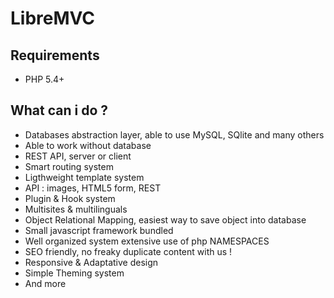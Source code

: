 # LibreMVC

## Requirements
* PHP 5.4+

## What can i do ?
* Databases abstraction layer, able to use MySQL, SQlite and many others
* Able to work without database
* REST API, server or client
* Smart routing system
* Ligthweight template system
* API : images, HTML5 form, REST
* Plugin & Hook system
* Multisites & multilinguals
* Object Relational Mapping, easiest way to save object into database
* Small javascript framework bundled
* Well organized system extensive use of php NAMESPACES
* SEO friendly, no freaky duplicate content with us !
* Responsive & Adaptative design
* Simple Theming system
* And more
